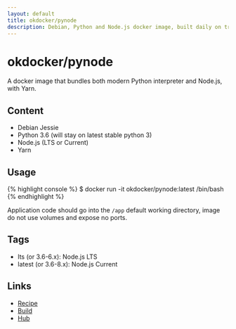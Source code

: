 ```yaml
---
layout: default
title: okdocker/pynode
description: Debian, Python and Node.js docker image, built daily on travis. Contains Yarn for Node.js package management.
---
```


# okdocker/pynode

A docker image that bundles both modern Python interpreter and Node.js, with Yarn.

## Content

* Debian Jessie
* Python 3.6 (will stay on latest stable python 3)
* Node.js (LTS or Current)
* Yarn

## Usage

{% highlight console %}
$ docker run -it okdocker/pynode:latest /bin/bash
{% endhighlight %}

Application code should go into the `/app` default working directory, image do not use volumes and expose no ports.

## Tags

* lts (or 3.6-6.x): Node.js LTS
* latest (or 3.6-8.x): Node.js Current

## Links

* [Recipe](https://github.com/okdocker/pynode)
* [Build](https://travis-ci.org/okdocker/pynode)
* [Hub](https://hub.docker.com/r/okdocker/pynode/)